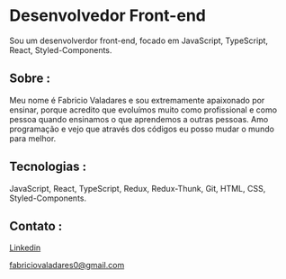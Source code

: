 # Desenvolvedor Front-end

Sou um desenvolverdor front-end, focado em JavaScript, TypeScript, React, Styled-Components.

## Sobre :

Meu nome é Fabricio Valadares e sou extremamente apaixonado por ensinar, porque acredito que evoluímos muito como profissional e como pessoa quando ensinamos o que aprendemos a outras pessoas. Amo programação e vejo que através dos códigos eu posso mudar o mundo para melhor.

## Tecnologias :

JavaScript, React, TypeScript, Redux, Redux-Thunk, Git, HTML, CSS, Styled-Components.

## Contato :

[Linkedin](https://www.linkedin.com/in/fabricio-valadares/)

fabriciovaladares0@gmail.com
